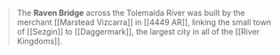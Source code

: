 > The **Raven Bridge** across the Tolemaida River was built by the merchant [[Marstead Vizcarra]] in [[4449 AR]], linking the small town of [[Sezgin]] to [[Daggermark]], the largest city in all of the [[River Kingdoms]].







